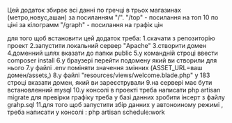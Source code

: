 Цей додаток збирає всі данні по гречці в трьох магазинах (метро,новус,ашан) за посиланням "/".
"/top" - посилання на топ 10 по ціні за кілограмм
"/graph" - посилання на графік цін

для того щоб встановити цей додаток треба:
1.скачати з репозиторію проект
2.запустити локальний сервер "Apache"
3.створити домен
4.доменний шлях вказати до папки public
5.у командній строці ввести composer install
6.у браузері перейти подомену який ви створили для нього
7.у файлі .env поміняти значення змінних (ASSET_URL=ваш домен/assets,)
8.у файлі "resources/views/welcome.blade.php" у 183 строці вказати домен, який ви зареєстрували
9.на сервері має бути встановленний mysql
10.у консолі в проекті треба написати php artisan migrate
для превірки графіку треба у базі данних зробити інсерт з файлу grahp.sql
11.для того щоб запустити збір данних у автоноиному режимі , треба написати у консолі :
php artisan schedule:work
